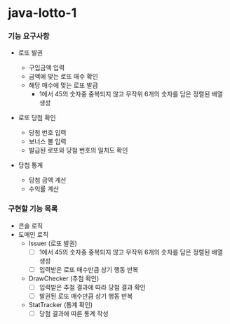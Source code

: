 # java-lotto-1

### 기능 요구사항
* 로또 발권
  * 구입금액 입력
  * 금액에 맞는 로또 매수 확인
  * 해당 매수에 맞는 로또 발급
    * 1에서 45의 숫자중 중복되지 않고 무작위 6개의 숫자를 담은 정렬된 배열 생성


* 로또 당첨 확인
  * 당첨 번호 입력
  * 보너스 볼 입력
  * 발급된 로또와 당첨 번호의 일치도 확인


* 당첨 통계
  * 당첨 금액 계산
  * 수익률 계산

### 구현할 기능 목록

* 콘솔 로직
* 도메인 로직
  * Issuer (로또 발권)
    * [ ] 1에서 45의 숫자중 중복되지 않고 무작위 6개의 숫자를 담은 정렬된 배열 생성
    * [ ] 입력받은 로또 매수만큼 상기 행동 반복
  * DrawChecker (추첨 확인)
    * [ ] 입력받은 추첨 결과에 따라 당첨 결과 확인
    * [ ] 발권된 로또 매수만큼 상기 행동 반복
  * StatTracker (통계 확인)
    * [ ] 당첨 결과에 따른 통계 작성